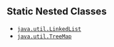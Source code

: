 ## Static Nested Classes
* [`java.util.LinkedList`](http://grepcode.com/file/repository.grepcode.com/java/root/jdk/openjdk/8-b132/java/util/LinkedList.java)
* [`java.util.TreeMap`](http://grepcode.com/file/repository.grepcode.com/java/root/jdk/openjdk/8-b132/java/util/TreeMap.java)
